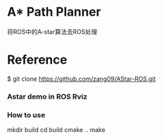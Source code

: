 # A* Path Planner
将ROS中的A-star算法去ROS处理

# Reference
$ git clone https://github.com/zang09/AStar-ROS.git

### Astar demo in ROS Rviz

### How to use
mkdir build
cd build
cmake  ..
make

